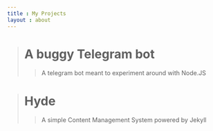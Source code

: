 ```yaml
---
title : My Projects
layout : about
---
```


> # A buggy Telegram bot
>> A telegram bot meant to experiment around with Node.JS

> # Hyde
>> A simple Content Management System powered by Jekyll

